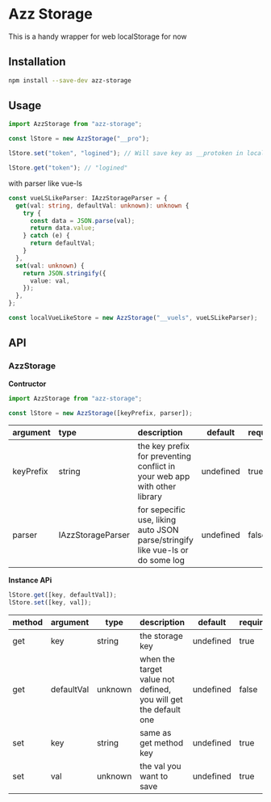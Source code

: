 # Azz Storage

This is a handy wrapper for web localStorage for now

## Installation

```sh
npm install --save-dev azz-storage
```

## Usage

```ts
import AzzStorage from "azz-storage";

const lStore = new AzzStorage("__pro");

lStore.set("token", "logined"); // Will save key as __protoken in localStorage

lStore.get("token"); // "logined"
```

with parser like vue-ls

```ts
const vueLSLikeParser: IAzzStorageParser = {
  get(val: string, defaultVal: unknown): unknown {
    try {
      const data = JSON.parse(val);
      return data.value;
    } catch (e) {
      return defaultVal;
    }
  },
  set(val: unknown) {
    return JSON.stringify({
      value: val,
    });
  },
};

const localVueLikeStore = new AzzStorage("__vuels", vueLSLikeParser);
```

## API

### AzzStorage

**Contructor**

```js
import AzzStorage from "azz-storage";

const lStore = new AzzStorage([keyPrefix, parser]);
```

| argument  | type              | description                                                                    | default   | required |
| :-------- | :---------------- | :----------------------------------------------------------------------------- | --------- | -------- |
| keyPrefix | string            | the key prefix for preventing conflict in your web app with other library      | undefined | true     |
| parser    | IAzzStorageParser | for sepecific use, liking auto JSON parse/stringify like vue-ls or do some log | undefined | false    |

**Instance APi**

```js
lStore.get([key, defaultVal]);
lStore.set([key, val]);
```

| method | argument   | type    | description                                                     | default   | required |
| :----- | ---------- | ------- | --------------------------------------------------------------- | --------- | -------- |
| get    | key        | string  | the storage key                                                 | undefined | true     |
| get    | defaultVal | unknown | when the target value not defined, you will get the default one | undefined | false    |
| set    | key        | string  | same as get method key                                          | undefined | true     |
| set    | val        | unknown | the val you want to save                                        | undefined | true     |
